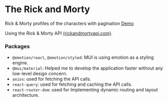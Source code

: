 # The Rick and Morty

Rick & Morty profiles of the characters with pagination [Demo](https://kiarash8.github.io/rickandmorty/)


Using the Rick & Morty API [(rickandmortyapi.com)](https://www.typescriptlang.org/).

### Packages

- `@emotion/react`, `@emotion/styled`: MUI is using emotion as a styling engine.
- `@mui/material`: Helped me to develop the application faster without any low-level design concern.
- `axios`: used for fetching the API calls.
- `react-query`: used for fetching and caching the API calls.
- `react-router-dom`: used for Implementing dynamic routing and layout architecture.
